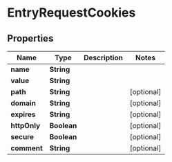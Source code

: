 

# EntryRequestCookies


## Properties

Name | Type | Description | Notes
------------ | ------------- | ------------- | -------------
**name** | **String** |  | 
**value** | **String** |  | 
**path** | **String** |  |  [optional]
**domain** | **String** |  |  [optional]
**expires** | **String** |  |  [optional]
**httpOnly** | **Boolean** |  |  [optional]
**secure** | **Boolean** |  |  [optional]
**comment** | **String** |  |  [optional]



